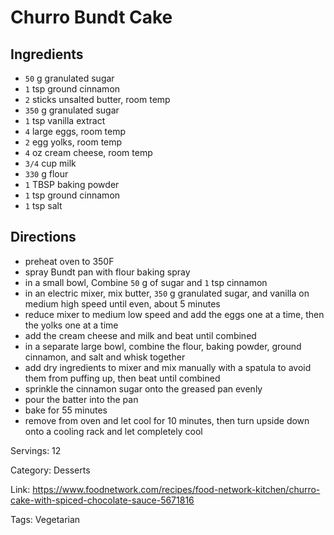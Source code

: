 # Churro Bundt Cake

## Ingredients

- `50` g granulated sugar
- `1` tsp ground cinnamon
- `2` sticks unsalted butter, room temp
- `350` g granulated sugar
- `1` tsp vanilla extract
- `4` large eggs, room temp
- `2` egg yolks, room temp
- `4` oz cream cheese, room temp
- `3/4` cup milk
- `330` g flour
- `1` TBSP baking powder
- `1` tsp ground cinnamon
- `1` tsp salt

## Directions

- preheat oven to 350F
- spray Bundt pan with flour baking spray
- in a small bowl, Combine `50` g of sugar and `1` tsp cinnamon
- in an electric mixer, mix butter, `350` g granulated sugar, and vanilla on medium high speed until even, about 5 minutes
- reduce mixer to medium low speed and add the eggs one at a time, then the yolks one at a time
- add the cream cheese and milk and beat until combined
- in a separate large bowl, combine the flour, baking powder, ground cinnamon, and salt and whisk together
- add dry ingredients to mixer and mix manually with a spatula to avoid them from puffing up, then beat until combined
- sprinkle the cinnamon sugar onto the greased pan evenly
- pour the batter into the pan
- bake for 55 minutes
- remove from oven and let cool for 10 minutes, then turn upside down onto a cooling rack and let completely cool

Servings: 12

Category: Desserts

Link: https://www.foodnetwork.com/recipes/food-network-kitchen/churro-cake-with-spiced-chocolate-sauce-5671816

Tags: Vegetarian

